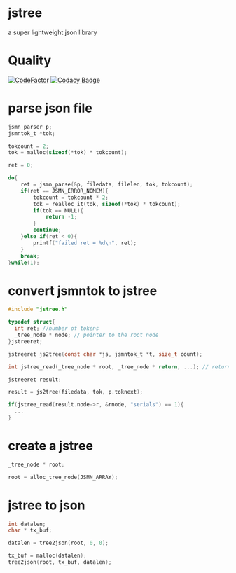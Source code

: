 # jstree
a super lightweight json library

# Quality
[![CodeFactor](https://www.codefactor.io/repository/github/saurontech/jstree/badge)](https://www.codefactor.io/repository/github/saurontech/jstree)
[![Codacy Badge](https://app.codacy.com/project/badge/Grade/d1f5fa3ce3f7406ba76cfa581915f210)](https://www.codacy.com/gh/saurontech/jstree/dashboard?utm_source=github.com&amp;utm_medium=referral&amp;utm_content=saurontech/jstree&amp;utm_campaign=Badge_Grade)

# parse json file
```c
jsmn_parser p;
jsmntok_t *tok;

tokcount = 2;
tok = malloc(sizeof(*tok) * tokcount);

ret = 0;

do{
	ret = jsmn_parse(&p, filedata, filelen, tok, tokcount);
	if(ret == JSMN_ERROR_NOMEM){
		tokcount = tokcount * 2;
		tok = realloc_it(tok, sizeof(*tok) * tokcount);
		if(tok == NULL){
			return -1;
		}
		continue;
	}else if(ret < 0){
		printf("failed ret = %d\n", ret);
	}
	break;
}while(1);

```
# convert jsmntok to jstree
```c
#include "jstree.h"

typedef struct{
  int ret; //number of tokens
  _tree_node * node; // pointer to the root node
}jstreeret;

jstreeret js2tree(const char *js, jsmntok_t *t, size_t count);
```
```c
int jstree_read(_tree_node * root, _tree_node * return, ...); // returns number of tokens matched
```
```c
jstreeret result;

result = js2tree(filedata, tok, p.toknext);

if(jstree_read(result.node->r, &rnode, "serials") == 1){
  ...
}
```
# create a jstree
```c
_tree_node * root;

root = alloc_tree_node(JSMN_ARRAY);
```

# jstree to json

```c
int datalen;
char * tx_buf;

datalen = tree2json(root, 0, 0);

tx_buf = malloc(datalen);
tree2json(root, tx_buf, datalen);

```
